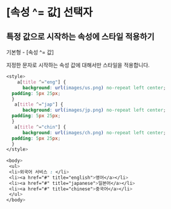 # [속성 ^= 값] 선택자
## 특정 값으로 시작하는 속성에 스타일 적용하기

기본형 - [속성 ^= 값]

지정한 문자로 시작하는 속성 값에 대해서만 스타일을 적용합니다.

```css
<style>
    a[title ^="eng"] {  
      background: url(images/us.png) no-repeat left center;  
  padding: 5px 25px;  
  }  
   a[title ^="jap"] {  
      background: url(images/jp.png) no-repeat left center;  
  padding: 5px 25px;  
  }  
   a[title ^="chin"] {  
      background: url(images/ch.png) no-repeat left center;  
  padding: 5px 25px;  
  }  
</style>   
  
<body>  
 <ul> 
 <li>외국어 서비스 : </li>  
 <li><a href="#" title="english">영어</a></li>  
 <li><a href="#" title="japanese">일본어</a></li>  
 <li><a href="#" title="chinese">중국어</a></li>  
 </ul> 
</body>
```
